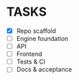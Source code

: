 # TASKS

- [x] Repo scaffold
- [ ] Engine foundation
- [ ] API
- [ ] Frontend
- [ ] Tests & CI
- [ ] Docs & acceptance
